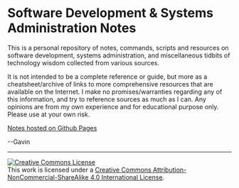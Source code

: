 # Software Development & Systems Administration Notes

This is a personal repository of notes, commands, scripts and resources on software development, systems administration, and miscellaneous tidbits of technology wisdom collected from various sources.

It is not intended to be a complete reference or guide, but more as a cheatsheet/archive   of links to more comprehensive resources that are available on the Internet. I make no promises/warranties regarding any of this information, and try to reference sources as much as I can. Any opinions are from my own experience and for educational purpose only. Please use at your own risk.

[Notes hosted on Github Pages](https://gavchan.github.io/dev-sysadmin/)

--Gavin

---
<a rel="license" href="http://creativecommons.org/licenses/by-nc-sa/4.0/"><img alt="Creative Commons License" style="border-width:0" src="https://i.creativecommons.org/l/by-nc-sa/4.0/88x31.png" /></a><br />This work is licensed under a <a rel="license" href="http://creativecommons.org/licenses/by-nc-sa/4.0/">Creative Commons Attribution-NonCommercial-ShareAlike 4.0 International License</a>.

